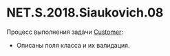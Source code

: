 # NET.S.2018.Siaukovich.08

Процесс выполнения задачи [Customer](https://github.com/Siaukovich/NET.S.2018.Siaukovich.08/tree/master/Customer):  
* Описаны поля класса и их валидация.
